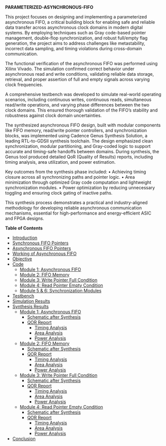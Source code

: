 **PARAMETERIZED-ASYNCHRONOUS-FIFO**

This project focuses on designing and implementing a parameterized asynchronous FIFO, a critical building block for enabling safe and reliable data transfer across asynchronous clock domains in modern digital systems. By employing techniques such as Gray code-based pointer management, double-flop synchronization, and robust full/empty flag generation, the project aims to address challenges like metastability, incorrect data sampling, and timing violations during cross-domain communication.

The functional verification of the asynchronous FIFO was performed using Xilinx Vivado. The simulation confirmed correct behavior under asynchronous read and write conditions, validating reliable data storage, retrieval, and proper assertion of full and empty signals across varying clock frequencies.

A comprehensive testbench was developed to simulate real-world operating scenarios, including continuous writes, continuous reads, simultaneous read/write operations, and varying phase differences between the two clock domains. This ensured thorough validation of the FIFO’s stability and robustness against clock domain uncertainties.

The synthesized asynchronous FIFO design, built with modular components like FIFO memory, read/write pointer controllers, and synchronization blocks, was implemented using Cadence Genus Synthesis Solution, a leading RTL-to-GDSII synthesis toolchain. The design emphasized clean synchronization, modular partitioning, and Gray-coded logic to support accurate and timing-safe handoffs between domains. During synthesis, the Genus tool produced detailed QoR (Quality of Results) reports, including timing analysis, area utilization, and power estimation.

Key outcomes from the synthesis phase included:
	•	Achieving timing closure across all synchronizing paths and pointer logic.
	•	Area minimization through optimized Gray code computation and lightweight synchronization modules.
	•	Power optimization by reducing unnecessary toggling and ensuring clock gating of inactive paths.

This synthesis process demonstrates a practical and industry-aligned methodology for developing reliable asynchronous communication mechanisms, essential for high-performance and energy-efficient ASIC and FPGA designs.

**Table of Contents**

- [Introduction](#introduction)
- [Synchronous FIFO Pointers](#synchronous-fifo-pointers)
- [Asynchronous FIFO Pointers](#asynchronous-fifo-pointers)
- [Working of Asynchronous FIFO](#working-of-asynchronous-fifo)
- [Objective](#objective)
- [Code](#code)
  - [Module 1: Asynchronous FIFO](#module-1-asynchronous-fifo)
  - [Module 2: FIFO Memory](#module-2-fifo-memory)
  - [Module 3: Write Pointer Full Condition](#module-3-write-pointer-full-condition)
  - [Module 4: Read Pointer Empty Condition](#module-4-read-pointer-empty-condition)
  - [Module 5 & 6: Synchronization Modules](#module-5--6-synchronization-modules)
- [Testbench](#testbench)
- [Simulation Results](#simulation-results)
- [Synthesis Results](#synthesis-results)
  - [Module 1: Asynchronous FIFO](#module-1-asynchronous-fifo-1)
    - [Schematic after Synthesis](#schematic-after-synthesis)
    - [QOR Report](#qor-report-1)
      - [Timing Analysis](#timing-analysis-1)
      - [Area Analysis](#area-analysis-1)
      - [Power Analysis](#power-analysis)
  - [Module 2: FIFO Memory](#module-2-fifo-memory-1)
    - [Schematic after Synthesis](#schematic-after-synthesis-1)
    - [QOR Report](#qor-report-1)
      - [Timing Analysis](#timing-analysis-1)
      - [Area Analysis](#area-analysis-1)
      - [Power Analysis](#power-analysis)
  - [Module 3: Write Pointer Full Condition](#module-3-write-pointer-full-condition-1)
    - [Schematic after Synthesis](#schematic-after-synthesis-2)
    - [QOR Report](#qor-report-1)
      - [Timing Analysis](#timing-analysis-1)
      - [Area Analysis](#area-analysis-1)
      - [Power Analysis](#power-analysis)
  - [Module 4: Read Pointer Empty Condition](#module-4-read-pointer-empty-condition-1)
    - [Schematic after Synthesis](#schematic-after-synthesis-3)
    - [QOR Report](#qor-report-1)
      - [Timing Analysis](#timing-analysis-1)
      - [Area Analysis](#area-analysis-1)
      - [Power Analysis](#power-analysis)
- [Conclusion](#conclusion)
